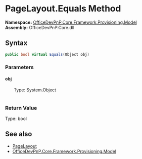 # PageLayout.Equals Method  
  

**Namespace:** [OfficeDevPnP.Core.Framework.Provisioning.Model](OfficeDevPnP.Core.Framework.Provisioning.Model.md)  
**Assembly:** OfficeDevPnP.Core.dll  
## Syntax
```C#
public bool virtual Equals(Object obj)
```
### Parameters
#### obj  
&emsp;&emsp;Type: System.Object  
&emsp;&emsp;  

  

### Return Value
Type: bool  

## See also
- [PageLayout](OfficeDevPnP.Core.Framework.Provisioning.Model.PageLayout.md) 
- [OfficeDevPnP.Core.Framework.Provisioning.Model](OfficeDevPnP.Core.Framework.Provisioning.Model.md) 
